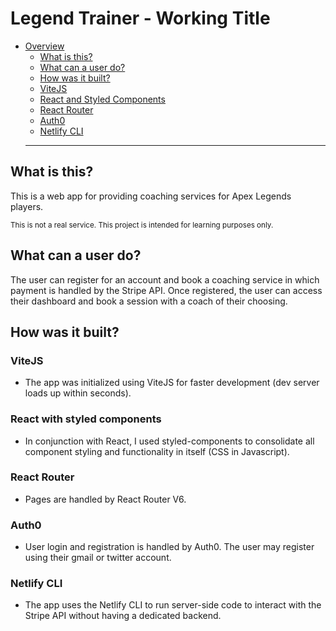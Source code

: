 # Legend Trainer - Working Title

- [Overview](#overview)
  - [What is this?](#what-is-this)
  - [What can a user do?](#what-can-a-user-do)
  - [How was it built?](#how-was-it-built)
  - [ViteJS](#vitejs)
  - [React and Styled Components](#react-with-styled-components)
  - [React Router](#react-router)
  - [Auth0](#auth0)
  - [Netlify CLI](#netlify-cli)
  <hr>

## What is this?

This is a web app for providing coaching services for Apex Legends players.

<small>This is not a real service. This project is intended for learning purposes only.</small>

## What can a user do?

The user can register for an account and book a coaching service in which payment is handled by the Stripe API. Once registered, the user can access their dashboard and book a session with a coach of their choosing.

## How was it built?

### ViteJS

- The app was initialized using ViteJS for faster development (dev server loads up within seconds).

### React with styled components

- In conjunction with React, I used styled-components to consolidate all component styling and functionality in itself (CSS in Javascript).

### React Router

- Pages are handled by React Router V6.

### Auth0

- User login and registration is handled by Auth0. The user may register using their gmail or twitter account.

### Netlify CLI

- The app uses the Netlify CLI to run server-side code to interact with the Stripe API without having a dedicated backend.
